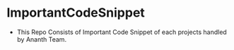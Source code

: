 # ImportantCodeSnippet
- This Repo Consists of Important Code Snippet of each projects handled by Ananth Team.
